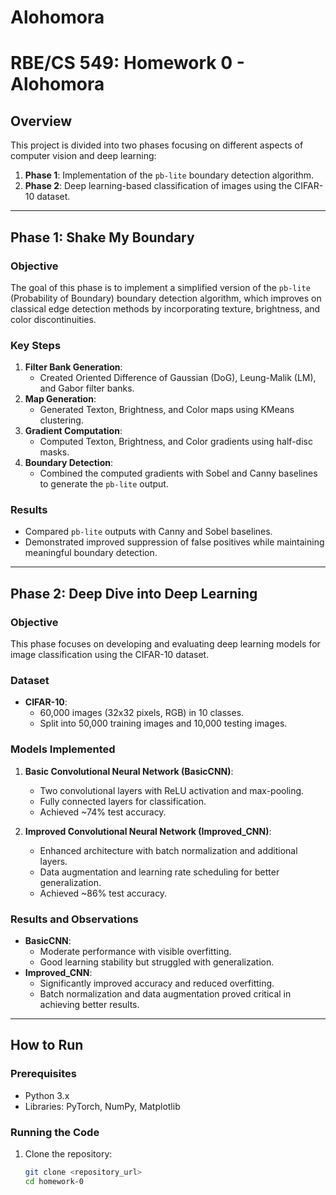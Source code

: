 # Alohomora
# RBE/CS 549: Homework 0 - Alohomora

## Overview
This project is divided into two phases focusing on different aspects of computer vision and deep learning:
1. **Phase 1**: Implementation of the `pb-lite` boundary detection algorithm.
2. **Phase 2**: Deep learning-based classification of images using the CIFAR-10 dataset.

---

## Phase 1: Shake My Boundary
### Objective
The goal of this phase is to implement a simplified version of the `pb-lite` (Probability of Boundary) boundary detection algorithm, which improves on classical edge detection methods by incorporating texture, brightness, and color discontinuities.

### Key Steps
1. **Filter Bank Generation**:
   - Created Oriented Difference of Gaussian (DoG), Leung-Malik (LM), and Gabor filter banks.
2. **Map Generation**:
   - Generated Texton, Brightness, and Color maps using KMeans clustering.
3. **Gradient Computation**:
   - Computed Texton, Brightness, and Color gradients using half-disc masks.
4. **Boundary Detection**:
   - Combined the computed gradients with Sobel and Canny baselines to generate the `pb-lite` output.

### Results
- Compared `pb-lite` outputs with Canny and Sobel baselines.
- Demonstrated improved suppression of false positives while maintaining meaningful boundary detection.

---

## Phase 2: Deep Dive into Deep Learning
### Objective
This phase focuses on developing and evaluating deep learning models for image classification using the CIFAR-10 dataset.

### Dataset
- **CIFAR-10**:
  - 60,000 images (32x32 pixels, RGB) in 10 classes.
  - Split into 50,000 training images and 10,000 testing images.

### Models Implemented
1. **Basic Convolutional Neural Network (BasicCNN)**:
   - Two convolutional layers with ReLU activation and max-pooling.
   - Fully connected layers for classification.
   - Achieved ~74% test accuracy.

2. **Improved Convolutional Neural Network (Improved_CNN)**:
   - Enhanced architecture with batch normalization and additional layers.
   - Data augmentation and learning rate scheduling for better generalization.
   - Achieved ~86% test accuracy.

### Results and Observations
- **BasicCNN**:
  - Moderate performance with visible overfitting.
  - Good learning stability but struggled with generalization.
- **Improved_CNN**:
  - Significantly improved accuracy and reduced overfitting.
  - Batch normalization and data augmentation proved critical in achieving better results.

---

## How to Run
### Prerequisites
- Python 3.x
- Libraries: PyTorch, NumPy, Matplotlib

### Running the Code
1. Clone the repository:
   ```bash
   git clone <repository_url>
   cd homework-0
